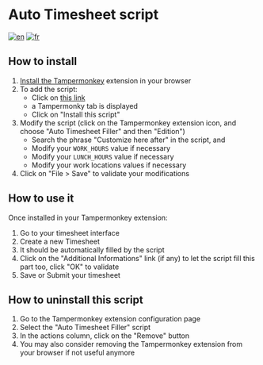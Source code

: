 # Auto Timesheet script
[![en](https://img.shields.io/badge/lang-en-red.svg)](https://github.com/yfirmy/tampermonkey-userscripts/blob/master/auto-timesheet/README.md) [![fr](https://img.shields.io/badge/lang-fr-blue.svg)](https://github.com/yfirmy/tampermonkey-userscripts/blob/master/auto-timesheet/README.fr.md) 
## How to install

 1. [Install the Tampermonkey](https://www.tampermonkey.net/) extension in your browser 
 2. To add the script:
    - Click on [this link](https://raw.github.com/yfirmy/tampermonkey-userscripts/main/auto-timesheet/auto-timesheet.user.js)
    - a Tampermonky tab is displayed
    - Click on "Install this script"
 4. Modify the script (click on the Tampermonkey extension icon, and choose "Auto Timesheet Filler" and then "Edition")
    -  Search the phrase "Customize here after" in the script, and
    -  Modify your `WORK_HOURS` value if necessary
    -  Modify your `LUNCH_HOURS` value if necessary 
    -  Modify your work locations values if necessary
 5. Click on "File > Save" to validate your modifications

## How to use it

Once installed in your Tampermonkey extension:
1. Go to your timesheet interface
2. Create a new Timesheet
3. It should be automatically filled by the script
4. Click on the "Additional Informations" link (if any) to let the script fill this part too, click "OK" to validate
5. Save or Submit your timesheet

## How to uninstall this script

1. Go to the Tampermonkey extension configuration page
2. Select the "Auto Timesheet Filler" script
3. In the actions column, click on the "Remove" button
4. You may also consider removing the Tampermonkey extension from your browser if not useful anymore
